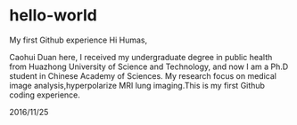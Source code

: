 # hello-world
My first Github experience
Hi Humas,

Caohui Duan here,  I received my undergraduate degree in public health from Huazhong University of Science and Technology, and now I am a Ph.D student in Chinese Academy of Sciences. My research focus on medical image analysis,hyperpolarize MRI lung imaging.This is my first Github coding experience.  

2016/11/25
